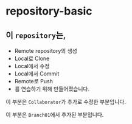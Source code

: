 # repository-basic
## 이 `repository`는,
* Remote repository의 생성
* Local로 Clone
* Local에서 수정
* Local에서 Commit
* Remote로 Push
* 를 연습하기 위해 만들어졌습니다.

이 부분은 `Collaborator`가 추가로 수정한 부분입니다.

이 부분은 `Branch01`에서 추가된 부분입니다.
